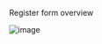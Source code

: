 Register form overview


![image](https://user-images.githubusercontent.com/62584411/114165998-c7534c80-995f-11eb-8bcb-1dc46868d1e0.png)
